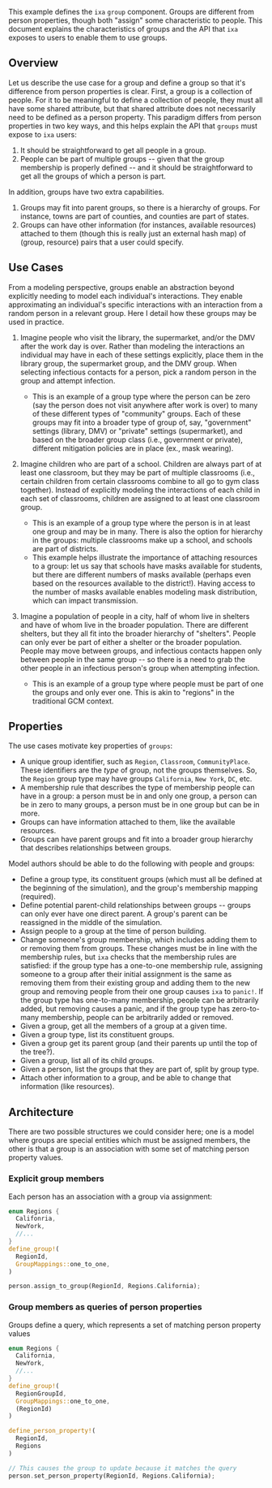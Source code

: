 This example defines the `ixa` `group` component. Groups are different from person properties, though both "assign" some characteristic to people. This document explains the characteristics of groups and the API that `ixa` exposes to users to enable them to use groups.

## Overview

Let us describe the use case for a group and define a group so that it's difference from person properties is clear. First, a group is a collection of people. For it to be meaningful to define a collection of people, they must all have some shared attribute, but that shared attribute does not necessarily need to be defined as a person property. This paradigm differs from person properties in two key ways, and this helps explain the API that `groups` must expose to `ixa` users:

1) It should be straightforward to get all people in a group.
2) People can be part of multiple groups -- given that the group membership is properly defined -- and it should be straightforward to get all the groups of which a person is part.

In addition, groups have two extra capabilities.
1) Groups may fit into parent groups, so there is a hierarchy of groups. For instance, towns are part of counties, and counties are part of states.
2) Groups can have other information (for instances, available resources) attached to them (though this is really just an external hash map) of (group, resource) pairs that a user could specify.

## Use Cases

From a modeling perspective, groups enable an abstraction beyond explicitly needing to model each individual's interactions. They enable approximating an individual's specific interactions with an interaction from a random person in a relevant group. Here I detail how these groups may be used in practice.

1) Imagine people who visit the library, the supermarket, and/or the DMV after the work day is over. Rather than modeling the interactions an individual may have in each of these settings explicitly, place them in the library group, the supermarket group, and the DMV group. When selecting infectious contacts for a person, pick a random person in the group and attempt infection.
    - This is an example of a group type where the person can be zero (say the person does not visit anywhere after work is over) to many of these different types of "community" groups. Each of these groups may fit into a broader type of group of, say, "government" settings (library, DMV) or "private" settings (supermarket), and based on the broader group class (i.e., government or private), different mitigation policies are in place (ex., mask wearing).

2) Imagine children who are part of a school. Children are always part of at least one classroom, but they may be part of multiple classrooms (i.e., certain children from certain classrooms combine to all go to gym class together). Instead of explicitly modeling the interactions of each child in each set of classrooms, children are assigned to at least one classroom group.
    - This is an example of a group type where the person is in at least one group and may be in many. There is also the option for hierarchy in the groups: multiple classrooms make up a school, and schools are part of districts.
    - This example helps illustrate the importance of attaching resources to a group: let us say that schools have masks available for students, but there are different numbers of masks available (perhaps even based on the resources available to the district!). Having access to the number of masks available enables modeling mask distribution, which can impact transmission.

3) Imagine a population of people in a city, half of whom live in shelters and have of whom live in the broader population. There are different shelters, but they all fit into the broader hierarchy of "shelters". People can only ever be part of either a shelter or the broader population. People may move between groups, and infectious contacts happen only between people in the same group -- so there is a need to grab the other people in an infectious person's group when attempting infection.
    - This is an example of a group type where people must be part of one the groups and only ever one. This is akin to "regions" in the traditional GCM context.

## Properties

The use cases motivate key properties of `groups`:

- A unique group identifier, such as `Region`, `Classroom`, `CommunityPlace`. These identifiers are the _type_ of group, not the groups themselves. So, the `Region` group type may have groups `California`, `New York`, `DC`, etc.
- A membership rule that describes the type of membership people can have in a group: a person must be in and only one group, a person can be in zero to many groups, a person must be in one group but can be in more.
- Groups can have information attached to them, like the available resources.
- Groups can have parent groups and fit into a broader group hierarchy that describes relationships between groups.

Model authors should be able to do the following with people and groups:
* Define a group type, its constituent groups (which must all be defined at the beginning of the simulation), and the group's membership mapping (required).
* Define potential parent-child relationships between groups -- groups can only ever have one direct parent. A group's parent can be reassigned in the middle of the simulation.
* Assign people to a group at the time of person building.
* Change someone's group membership, which includes adding them to or removing them from groups. These changes must be in line with the membership rules, but `ixa` checks that the membership rules are satisfied: if the group type has a one-to-one membership rule, assigning someone to a group after their initial assignment is the same as removing them from their existing group and adding them to the new group and removing people from their one group causes `ixa` to `panic!`. If the group type has one-to-many membership, people can be arbitrarily added, but removing causes a panic, and if the group type has zero-to-many membership, people can be arbitrarily added or removed.
* Given a group, get all the members of a group at a given time.
* Given a group type, list its constituent groups.
* Given a group get its parent group (and their parents up until the top of the tree?).
* Given a group, list all of its child groups.
* Given a person, list the groups that they are part of, split by group type.
* Attach other information to a group, and be able to change that information (like resources).

## Architecture

There are two possible structures we could consider here; one is a model
where groups are special entities which must be assigned members, the other is
that a group is an association with some set of matching person property values.

### Explicit group members

Each person has an association with a group via assignment:

```rust
enum Regions {
  Califonria,
  NewYork,
  //...
}
define_group!(
  RegionId,
  GroupMappings::one_to_one,
)

person.assign_to_group(RegionId, Regions.California);
```


### Group members as queries of person properties

Groups define a query, which represents a set of matching person property values

```rust
enum Regions {
  California,
  NewYork,
  //...
}
define_group!(
  RegionGroupId,
  GroupMappings::one_to_one,
  (RegionId)
)

define_person_property!(
  RegionId,
  Regions
)

// This causes the group to update because it matches the query
person.set_person_property(RegionId, Regions.California);
```
